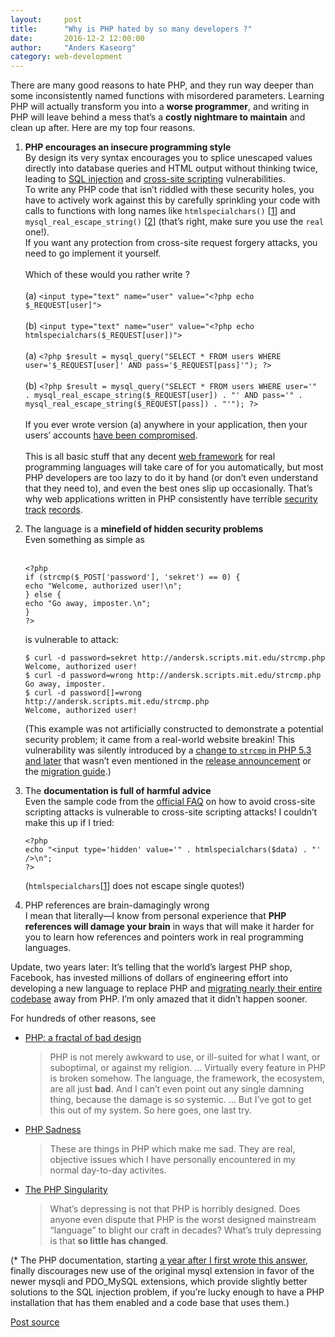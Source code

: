 ```yaml
---
layout:     post
title:      "Why is PHP hated by so many developers ?"	
date:       2016-12-2 12:00:00
author:     "Anders Kaseorg"
category: web-development
---
```

<p>There are many good reasons to hate PHP, and they run way deeper than some inconsistently named functions with misordered parameters. Learning PHP will actually transform you into a <strong>worse programmer</strong>, and writing in PHP will leave behind a mess that’s a <strong>costly nightmare to maintain</strong> and clean up after. Here are my top four reasons.</p>

<ol>
<li><p><strong>PHP encourages an insecure programming style</strong>  <br>
By design its very syntax encourages you to splice unescaped values directly into database queries and HTML output without thinking twice, leading to <a href="https://en.wikipedia.org/wiki/SQL_injection">SQL injection</a> and <a href="https://en.wikipedia.org/wiki/Cross-site_scripting">cross-site scripting</a> vulnerabilities. <br>
To write any PHP code that isn’t riddled with these security holes, you have to actively work against this by carefully sprinkling your code with calls to functions with long names like <code>htmlspecialchars()</code> [<a href="http://php.net/manual/en/function.htmlspecialchars.php">1</a>] and <code>mysql_real_escape_string()</code> [<a href="http://php.net/manual/en/function.mysql-real-escape-string.php">2</a>] (that’s right, make sure you use the <code>real</code> one!).  <br>
If you want any protection from cross-site request forgery attacks, you need to go implement it yourself. <br>
<br>
Which of these would you rather write ? <br>
<br>
(a) <code>&lt;input type="text" name="user" value="&lt;?php echo $_REQUEST[user]"&gt;</code> <br>
<br>
(b) <code>&lt;input type="text" name="user" value="&lt;?php echo htmlspecialchars($_REQUEST[user])"&gt;</code> <br>
<br>
(a) <code>&lt;?php $result = mysql_query("SELECT * FROM users WHERE user='$_REQUEST[user]' AND pass='$_REQUEST[pass]'"); ?&gt;</code> <br>
<br>
(b) <code>&lt;?php $result = mysql_query("SELECT * FROM users WHERE user='" . mysql_real_escape_string($_REQUEST[user]) . "' AND pass='" .  mysql_real_escape_string($_REQUEST[pass]) . "'"); ?&gt;</code> <br>
<br>
If you ever wrote version (a) anywhere in your application, then your users’ accounts <a href="http://www.acunetix.com/blog/news/barracuda-networks-breached/">have been compromised</a>. <br>
<br>
This is all basic stuff that any decent <a href="https://en.wikipedia.org/wiki/Web_framework">web framework</a> for real programming languages will take care of for you automatically, but most PHP developers are too lazy to do it by hand (or don’t even understand that they need to), and even the best ones slip up occasionally. That’s why web applications written in PHP consistently have terrible <a href="http://cve.mitre.org/cgi-bin/cvekey.cgi?keyword=wordpress">security</a> <a href="http://cve.mitre.org/cgi-bin/cvekey.cgi?keyword=mediawiki">track</a> <a href="http://cve.mitre.org/cgi-bin/cvekey.cgi?keyword=drupal">records</a>.</p></li>
<li><p>The language is a <strong>minefield of hidden security problems</strong> <br>
Even something as simple as <br>
<br></p>

<pre class="prettyprint"><code class="language-php hljs "><span class="hljs-preprocessor">&lt;?php</span>
<span class="hljs-keyword">if</span> (strcmp(<span class="hljs-variable">$_POST</span>[<span class="hljs-string">'password'</span>], <span class="hljs-string">'sekret'</span>) == <span class="hljs-number">0</span>) {
<span class="hljs-keyword">echo</span> <span class="hljs-string">"Welcome, authorized user!\n"</span>;
} <span class="hljs-keyword">else</span> {
<span class="hljs-keyword">echo</span> <span class="hljs-string">"Go away, imposter.\n"</span>;
}
<span class="hljs-preprocessor">?&gt;</span></code></pre>

<p>is vulnerable to attack:</p>

<pre class="prettyprint"><code class="language-bash hljs ">$ curl <span class="hljs-operator">-d</span> password=sekret http://andersk.scripts.mit.edu/strcmp.php
Welcome, authorized user!
$ curl <span class="hljs-operator">-d</span> password=wrong http://andersk.scripts.mit.edu/strcmp.php
Go away, imposter.
$ curl <span class="hljs-operator">-d</span> password[]=wrong http://andersk.scripts.mit.edu/strcmp.php
Welcome, authorized user!</code></pre>

<p>(This example was not artificially constructed to demonstrate a potential security problem; it came from a real-world website breakin! This vulnerability was silently introduced by a <a href="http://php.net/strcmp#102677">change to <code>strcmp</code> in PHP 5.3 and later</a> that wasn’t even mentioned in the <a href="http://php.net/releases/5_3_0.php">release announcement</a> or the <a href="http://php.net/migration53">migration guide</a>.)</p></li>
<li><p>The <strong>documentation is full of harmful advice</strong>  <br>
Even the sample code from the <a href="http://www.php.net/manual/en/faq.html.php#faq.html.encoding">official FAQ</a> on how to avoid cross-site scripting attacks is vulnerable to cross-site scripting attacks! I couldn’t make this up if I tried:</p>

<pre class="prettyprint"><code class="language-php hljs "><span class="hljs-preprocessor">&lt;?php</span>
<span class="hljs-keyword">echo</span> <span class="hljs-string">"&lt;input type='hidden' value='"</span> . htmlspecialchars(<span class="hljs-variable">$data</span>) . <span class="hljs-string">"' /&gt;\n"</span>;
<span class="hljs-preprocessor">?&gt;</span></code></pre>

<p>(<code>htmlspecialchars</code>[<a href="http://php.net/manual/en/function.htmlspecialchars.php">1</a>] does not escape single quotes!)</p></li>
<li><p>PHP references are brain-damagingly wrong <br>
I mean that literally—I know from personal experience that <strong>PHP references will damage your brain</strong> in ways that will make it harder for you to learn how references and pointers work in real programming languages.</p></li>
</ol>

<p>Update, two years later: It’s telling that the world’s largest PHP shop, Facebook, has invested millions of dollars of engineering effort into developing a new language to replace PHP and <a href="https://code.facebook.com/posts/264544830379293/hack-a-new-programming-language-for-hhvm/">migrating nearly their entire codebase</a> away from PHP. I’m only amazed that it didn’t happen sooner.</p>

<p>For hundreds of other reasons, see</p>

<ul>
<li><p><a href="http://me.veekun.com/blog/2012/04/09/php-a-fractal-of-bad-design/">PHP: a fractal of bad design</a></p>

<blockquote>
  <p>PHP is not merely awkward to use, or ill-suited for what I want, or suboptimal, or against my religion. … Virtually every feature in PHP is broken somehow. The language, the framework, the ecosystem, are all just <strong>bad</strong>. And I can’t even point out any single damning thing, because the damage is so systemic. … But I’ve got to get this out of my system. So here goes, one last try.</p>
</blockquote></li>
<li><p><a href="http://phpsadness.com/">PHP Sadness</a></p>

<blockquote>
  <p>These are things in PHP which make me sad. They are real, objective issues which I have personally encountered in my normal day-to-day activites.</p>
</blockquote></li>
<li><p><a href="http://www.codinghorror.com/blog/2012/06/the-php-singularity.html">The PHP Singularity</a></p>

<blockquote>
  <p>What’s depressing is not that PHP is horribly designed. Does anyone even dispute that PHP is the worst designed mainstream “language” to blight our craft in decades? What’s truly depressing is that <strong>so little has changed</strong>.</p>
</blockquote></li>
</ul>

<p>(* The PHP documentation, starting <a href="http://svn.php.net/viewvc?view=revision&amp;revision=324878">a year after I first wrote this answer</a>, finally discourages new use of the original mysql extension in favor of the newer mysqli and PDO_MySQL extensions, which provide slightly better solutions to the SQL injection problem, if you’re lucky enough to have a PHP installation that has them enabled and a code base that uses them.)</p>

<p><a href="https://www.quora.com/Why-is-PHP-hated-by-so-many-developers">Post source</a></p>
